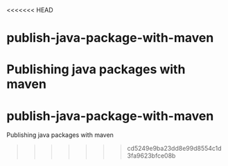 <<<<<<< HEAD
# publish-java-package-with-maven
Publishing java packages with maven
=======
# publish-java-package-with-maven
Publishing java packages with maven
>>>>>>> cd5249e9ba23dd8e99d8554c1d3fa9623bfce08b
